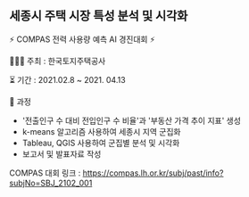 ## 세종시 주택 시장 특성 분석 및 시각화

⚡️ COMPAS 전력 사용량 예측 AI 경진대회 ⚡️

🙋🏻‍♀️ 주최 : 한국토지주택공사

⏳ 기간 : 2021.02.8 ~ 2021. 04.13

📝 과정
- '전출인구 수 대비 전입인구 수 비율'과 '부동산 가격 추이 지표' 생성
- k-means 알고리즘 사용하여 세종시 지역 군집화
- Tableau, QGIS 사용하여 군집별 분석 및 시각화
- 보고서 및 발표자료 작성

COMPAS 대회 링크 : https://compas.lh.or.kr/subj/past/info?subjNo=SBJ_2102_001
